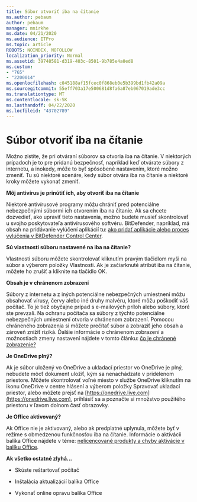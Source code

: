 ```yaml
---
title: Súbor otvoriť iba na čítanie
ms.author: pebaum
author: pebaum
manager: mnirkhe
ms.date: 04/21/2020
ms.audience: ITPro
ms.topic: article
ROBOTS: NOINDEX, NOFOLLOW
localization_priority: Normal
ms.assetid: 39748581-d319-403c-8501-9b785e4a0ed8
ms.custom:
- "765"
- "2200014"
ms.openlocfilehash: c045188af15fcec0f868eb0e5b399bd1fb42a09a
ms.sourcegitcommit: 55eff703a17e500681d8fa6a87eb067019ade3cc
ms.translationtype: MT
ms.contentlocale: sk-SK
ms.lasthandoff: 04/22/2020
ms.locfileid: "43702789"
---
```

# <a name="file-open-read-only"></a>Súbor otvoriť iba na čítanie

Možno zistíte, že pri otváraní súborov sa otvoria iba na čítanie. V niektorých prípadoch je to pre pridanú bezpečnosť, napríklad keď otvárate súbory z internetu, a inokedy, môže to byť spôsobené nastavením, ktoré možno zmeniť. Tu sú niektoré scenáre, kedy súbor otvára iba na čítanie a niektoré kroky môžete vykonať zmeniť.
  
 **Môj antivírus je prinútiť ich, aby otvoriť iba na čítanie**
  
Niektoré antivírusové programy môžu chrániť pred potenciálne nebezpečnými súbormi ich otvorením iba na čítanie. Ak sa chcete dozvedieť, ako upraviť tieto nastavenia, možno budete musieť skontrolovať u svojho poskytovateľa antivírusového softvéru. BitDefender, napríklad, má obsah na pridávanie vylúčení aplikácií tu: [ako pridať aplikácie alebo proces vylúčenia v BitDefender Control Center](https://aka.ms/AA6098i).
  
 **Sú vlastnosti súboru nastavené na iba na čítanie?**
  
Vlastnosti súboru môžete skontrolovať kliknutím pravým tlačidlom myši na súbor a výberom položky Vlastnosti. Ak je začiarknuté atribút iba na čítanie, môžete ho zrušiť a kliknite na tlačidlo OK.
  
 **Obsah je v chránenom zobrazení**
  
Súbory z internetu a z iných potenciálne nebezpečných umiestnení môžu obsahovať vírusy, červy alebo iné druhy malvéru, ktoré môžu poškodiť váš počítač. To je tiež obyčajne prípad s e-mailových príloh alebo súbory, ktoré ste prevzali. Na ochranu počítača sa súbory z týchto potenciálne nebezpečných umiestnení otvoria v chránenom zobrazení. Pomocou chráneného zobrazenia si môžete prečítať súbor a zobraziť jeho obsah a zároveň znížiť riziká. Ďalšie informácie o chránenom zobrazení a možnostiach zmeny nastavení nájdete v tomto článku: [čo je chránené zobrazenie?](https://support.office.com/article/d6f09ac7-e6b9-4495-8e43-2bbcdbcb6653)
  
 **Je OneDrive plný?**
  
Ak je súbor uložený vo OneDrive a ukladací priestor vo OneDrive je plný, nebudete môcť dokument uložiť, kým sa nenachádzate v pridelenom priestore. Môžete skontrolovať voľné miesto v službe OneDrive kliknutím na ikonu OneDrive v centre hlásení a výberom položky Spravovať ukladací priestor, alebo môžete prejsť na [https://onedrive.live.com](https://onedrive.live.com), prihlásiť sa a poznačte si množstvo použitého priestoru v ľavom dolnom časť obrazovky.
  
 **Je Office aktivovaný?**
  
Ak Office nie je aktivovaný, alebo ak predplatné uplynula, môžete byť v režime s obmedzenou funkčnosťou iba na čítanie. Informácie o aktivácii balíka Office nájdete v téme: [nelicencované produkty a chyby aktivácie v balíku Office](https://support.office.com/article/0d23d3c0-c19c-4b2f-9845-5344fedc4380).
  
 **Ak všetko ostatné zlyhá...**
  
- Skúste reštartovať počítač
    
- Inštalácia aktualizácií balíka Office
    
- Vykonať online opravu balíka Office
    

